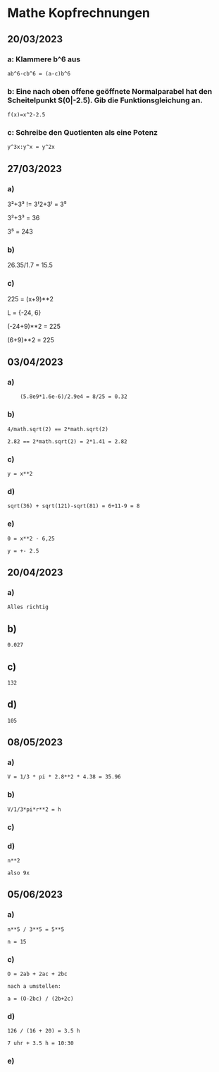 # Mathe Kopfrechnungen

## 20/03/2023

### a: Klammere b^6 aus

    ab^6-cb^6 = (a-c)b^6

### b: Eine nach oben offene geöffnete Normalparabel hat den Scheitelpunkt S(0|-2.5). Gib die Funktionsgleichung an.

    f(x)=x^2-2.5

### c: Schreibe den Quotienten als eine Potenz

    y^3x:y^x = y^2x


## 27/03/2023

### a)

3²+3³ != 3⁽2+3⁾ = 3⁵

3²+3³ = 36

3⁵ = 243

### b)

26.35/1.7 = 15.5


### c)

225 = (x+9)**2

L = {-24, 6}

(-24+9)**2 = 225

(6+9)**2 = 225



## 03/04/2023

### a)
    
        (5.8e9*1.6e-6)/2.9e4 = 8/25 = 0.32

### b)

    4/math.sqrt(2) == 2*math.sqrt(2)

    2.82 == 2*math.sqrt(2) = 2*1.41 = 2.82

### c)

    y = x**2

### d)

    sqrt(36) + sqrt(121)-sqrt(81) = 6+11-9 = 8

### e)

    0 = x**2 - 6,25

    y = +- 2.5


## 20/04/2023

### a)
    
    Alles richtig

## b)

    0.027

## c)

    132

## d)

    105



## 08/05/2023

### a)

    V = 1/3 * pi * 2.8**2 * 4.38 = 35.96

### b)

    V/1/3*pi*r**2 = h

### c)



### d)

    n**2

    also 9x


## 05/06/2023

### a)

    n**5 / 3**5 = 5**5

    n = 15

### c)

    O = 2ab + 2ac + 2bc

    nach a umstellen:

    a = (O-2bc) / (2b+2c)


### d)

    126 / (16 + 20) = 3.5 h

    7 uhr + 3.5 h = 10:30

### e)


